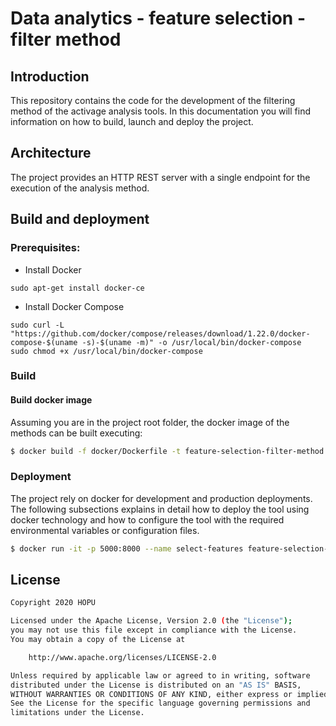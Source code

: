 # Data analytics - feature selection - filter method

## Introduction
This repository contains the code for the development of the filtering method of the activage analysis tools. 
In this documentation you will find information on how to build, launch and deploy the project.

## Architecture
The project provides an HTTP REST server with a single endpoint for the execution of the analysis method.

## Build and deployment

### Prerequisites:
- Install Docker
````
sudo apt-get install docker-ce
````
- Install Docker Compose
````
sudo curl -L "https://github.com/docker/compose/releases/download/1.22.0/docker-compose-$(uname -s)-$(uname -m)" -o /usr/local/bin/docker-compose
sudo chmod +x /usr/local/bin/docker-compose
````

### Build

#### Build docker image
Assuming you are in the project root folder, the docker image of the methods can be built executing:

```bash
$ docker build -f docker/Dockerfile -t feature-selection-filter-method:develop .
```

### Deployment
The project rely on docker for development and production deployments. The following subsections explains in detail how to 
deploy the tool using docker technology and how to configure the tool with the required environmental variables or configuration files.

```bash
$ docker run -it -p 5000:8000 --name select-features feature-selection-filter-method:develop
```

## License
```bash
Copyright 2020 HOPU

Licensed under the Apache License, Version 2.0 (the "License");
you may not use this file except in compliance with the License.
You may obtain a copy of the License at

    http://www.apache.org/licenses/LICENSE-2.0

Unless required by applicable law or agreed to in writing, software
distributed under the License is distributed on an "AS IS" BASIS,
WITHOUT WARRANTIES OR CONDITIONS OF ANY KIND, either express or implied.
See the License for the specific language governing permissions and
limitations under the License.
```
